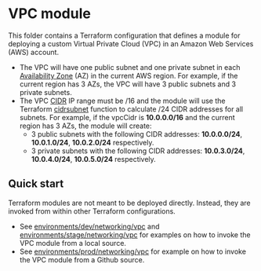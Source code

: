 # VPC module

This folder contains a Terraform configuration that defines a module for deploying a custom Virtual Private Cloud (VPC) in an Amazon Web Services (AWS) account.
* The VPC will have one public subnet and one private subnet in each [Availability Zone](https://aws.amazon.com/about-aws/global-infrastructure/regions_az/) (AZ) in the current AWS region. For example, if the current region has 3 AZs, the VPC will have 3 public subnets and 3 private subnets.
* The VPC [CIDR](https://en.wikipedia.org/wiki/Classless_Inter-Domain_Routing) IP range must be /16 and the module will use the Terraform [cidrsubnet](https://www.terraform.io/docs/configuration/functions/cidrsubnet.html) function to calculate /24 CIDR addresses for all subnets. For example, if the vpcCidr is **10.0.0.0/16** and the current region has 3 AZs, the module will create: 
  * 3 public subnets with the following CIDR addresses: **10.0.0.0/24**, **10.0.1.0/24**, **10.0.2.0/24** respectively.
  * 3 private subnets with the following CIDR addresses: **10.0.3.0/24**, **10.0.4.0/24**, **10.0.5.0/24** respectively.

## Quick start

Terraform modules are not meant to be deployed directly. Instead, they are invoked from within other Terraform configurations. 
* See [environments/dev/networking/vpc](../../../environments/dev/networking/vpc) and [environments/stage/networking/vpc](../../../environments/stage/networking/vpc) for examples on how to invoke the VPC module from a local source.
* See [environments/prod/networking/vpc](../../..environments/prod/networking/vpc) for example on how to invoke the VPC module from a Github source.
